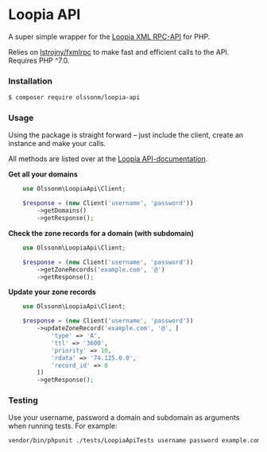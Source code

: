 # Loopia API

A super simple wrapper for the [Loopia XML RPC-API](https://www.loopia.se/api/) for PHP.

Relies on [lstrojny/fxmlrpc](https://github.com/lstrojny/fxmlrpc) to make fast and efficient calls to the API. Requires PHP ^7.0.

### Installation

``` bash
$ composer require olssonm/loopia-api
```

### Usage

Using the package is straight forward – just include the client, create an instance and make your calls.

All methods are listed over at the [Loopia API-documentation](https://www.loopia.se/api/).

**Get all your domains**

``` php
    use Olssonm\LoopiaApi\Client;

    $response = (new Client('username', 'password'))
        ->getDomains()
        ->getResponse();
```

**Check the zone records for a domain (with subdomain)**

``` php
    use Olssonm\LoopiaApi\Client;

    $response = (new Client('username', 'password'))
        ->getZoneRecords('example.com', '@')
        ->getResponse();
```

**Update your zone records**

``` php
    use Olssonm\LoopiaApi\Client;

    $response = (new Client('username', 'password'))
        ->updateZoneRecord('example.com', '@', [
            'type' => 'A',
            'ttl' => '3600',
            'priority' => 10,
            'rdata' => '74.125.0.0',
            'record_id' => 0
        ])
        ->getResponse();
```

### Testing

Use your username, password a domain and subdomain as arguments when running tests. For example:

```bash
vendor/bin/phpunit ./tests/LoopiaApiTests username password example.com www
```
